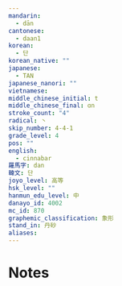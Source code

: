 ```yaml
---
mandarin:
  - dān
cantonese:
  - daan1
korean:
  - 단
korean_native: ""
japanese:
  - TAN
japanese_nanori: ""
vietnamese:
middle_chinese_initial: t
middle_chinese_final: ɑn
stroke_count: "4"
radical: 丶
skip_number: 4-4-1
grade_level: 4
pos: ""
english:
  - cinnabar
羅馬字: dan
韓文: 단
joyo_level: 高等
hsk_level: ""
hanmun_edu_level: 中
danayo_id: 4002
mc_id: 870
graphemic_classification: 象形
stand_in: 丹砂
aliases:
---
```


# Notes

